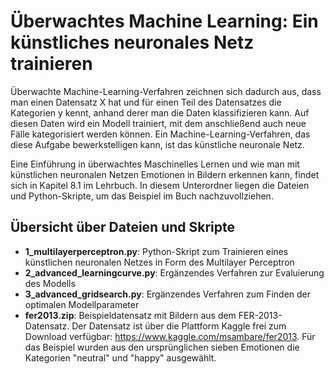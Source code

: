 # Überwachtes Machine Learning: Ein künstliches neuronales Netz trainieren 
Überwachte Machine-Learning-Verfahren zeichnen sich dadurch aus, 
dass man einen Datensatz X hat und für einen Teil des Datensatzes 
die Kategorien y kennt, anhand derer man die Daten klassifizieren kann.
Auf diesen Daten wird ein Modell trainiert, mit dem anschließend auch neue Fälle kategorisiert werden können. 
Ein Machine-Learning-Verfahren, das diese Aufgabe bewerkstelligen kann, ist das künstliche neuronale Netz.

Eine Einführung in überwachtes Maschinelles Lernen und wie man mit künstlichen neuronalen Netzen
Emotionen in Bildern erkennen kann, findet sich in Kapitel 8.1 im Lehrbuch. 
In diesem Unterordner liegen die Dateien und Python-Skripte, um das Beispiel im Buch nachzuvollziehen. 

## Übersicht über Dateien und Skripte
- **1_multilayerperceptron.py**: Python-Skript zum Trainieren eines künstlichen neuronalen Netzes in Form des Multilayer Perceptron
- **2_advanced_learningcurve.py**: Ergänzendes Verfahren zur Evaluierung des Modells
- **3_advanced_gridsearch.py**: Ergänzendes Verfahren zum Finden der optimalen Modellparameter
- **fer2013.zip**: Beispieldatensatz mit Bildern aus dem FER-2013-Datensatz. 
   Der Datensatz ist über die Plattform Kaggle frei zum Download verfügbar: https://www.kaggle.com/msambare/fer2013. 
   Für das Beispiel wurden aus den ursprünglichen sieben Emotionen die Kategorien "neutral" und "happy" ausgewählt.  

